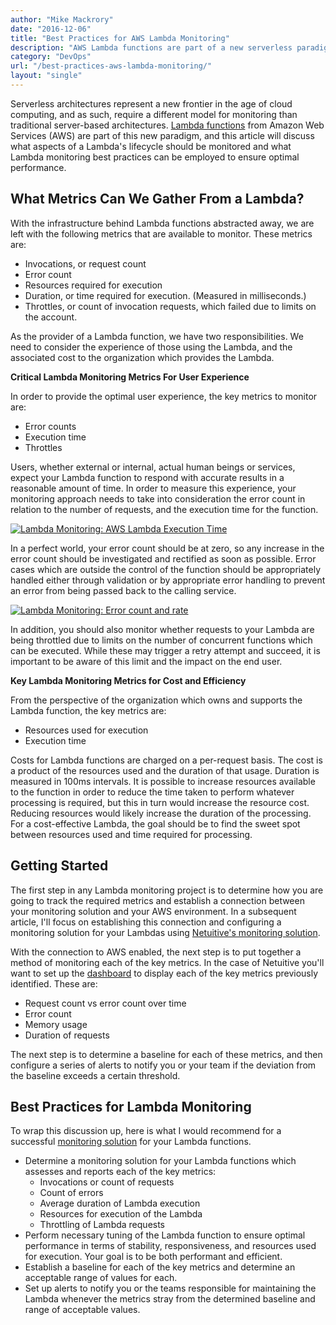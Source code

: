```yaml
---
author: "Mike Mackrory"
date: "2016-12-06"
title: "Best Practices for AWS Lambda Monitoring"
description: "AWS Lambda functions are part of a new serverless paradigm. Here's which life cycle aspects and best practices are best to use for Lambda monitoring."
category: "DevOps"
url: "/best-practices-aws-lambda-monitoring/"
layout: "single"
---
```

Serverless architectures represent a new frontier in the age of cloud computing, and as such, require a different model for monitoring than traditional server-based architectures. [Lambda functions](/monitoring-aws-lambda-metricly/) from Amazon Web Services (AWS) are part of this new paradigm, and this article will discuss what aspects of a Lambda's lifecycle should be monitored and what Lambda monitoring best practices can be employed to ensure optimal performance.

What Metrics Can We Gather From a Lambda?
-----------------------------------------

With the infrastructure behind Lambda functions abstracted away, we are left with the following metrics that are available to monitor. These metrics are:

-   Invocations, or request count
-   Error count
-   Resources required for execution
-   Duration, or time required for execution. (Measured in milliseconds.)
-   Throttles, or count of invocation requests, which failed due to limits on the account.

As the provider of a Lambda function, we have two responsibilities. We need to consider the experience of those using the Lambda, and the associated cost to the organization which provides the Lambda.

**Critical Lambda Monitoring Metrics For User Experience**

In order to provide the optimal user experience, the key metrics to monitor are:

-   Error counts
-   Execution time
-   Throttles

Users, whether external or internal, actual human beings or services, expect your Lambda function to respond with accurate results in a reasonable amount of time. In order to measure this experience, your monitoring approach needs to take into consideration the error count in relation to the number of requests, and the execution time for the function.

[![Lambda Monitoring: AWS Lambda Execution Time](https://s3-us-west-2.amazonaws.com/com-netuitive-app-usw2-public/wp-content/uploads/2017/07/MonitoringLambdaExecutionTime.jpg)](https://s3-us-west-2.amazonaws.com/com-netuitive-app-usw2-public/wp-content/uploads/2017/07/MonitoringLambdaExecutionTime.jpg)

In a perfect world, your error count should be at zero, so any increase in the error count should be investigated and rectified as soon as possible. Error cases which are outside the control of the function should be appropriately handled either through validation or by appropriate error handling to prevent an error from being passed back to the calling service.

[![Lambda Monitoring: Error count and rate](https://s3-us-west-2.amazonaws.com/com-netuitive-app-usw2-public/wp-content/uploads/2017/07/MonitoringLambdaErrorCountandRate-1024x335.jpg)](https://s3-us-west-2.amazonaws.com/com-netuitive-app-usw2-public/wp-content/uploads/2017/07/MonitoringLambdaErrorCountandRate.jpg)

In addition, you should also monitor whether requests to your Lambda are being throttled due to limits on the number of concurrent functions which can be executed. While these may trigger a retry attempt and succeed, it is important to be aware of this limit and the impact on the end user.

**Key Lambda Monitoring Metrics for Cost and Efficiency**

From the perspective of the organization which owns and supports the Lambda function, the key metrics are:

-   Resources used for execution
-   Execution time

Costs for Lambda functions are charged on a per-request basis. The cost is a product of the resources used and the duration of that usage. Duration is measured in 100ms intervals. It is possible to increase resources available to the function in order to reduce the time taken to perform whatever processing is required, but this in turn would increase the resource cost. Reducing resources would likely increase the duration of the processing. For a cost-effective Lambda, the goal should be to find the sweet spot between resources used and time required for processing.

Getting Started
---------------

The first step in any Lambda monitoring project is to determine how you are going to track the required metrics and establish a connection between your monitoring solution and your AWS environment. In a subsequent article, I'll focus on establishing this connection and configuring a monitoring solution for your Lambdas using [Netuitive's monitoring solution](/product).

With the connection to AWS enabled, the next step is to put together a method of monitoring each of the key metrics. In the case of Netuitive you'll want to set up the [dashboard](/product/dashboards-and-reports) to display each of the key metrics previously identified. These are:

-   Request count vs error count over time
-   Error count
-   Memory usage
-   Duration of requests

The next step is to determine a baseline for each of these metrics, and then configure a series of alerts to notify you or your team if the deviation from the baseline exceeds a certain threshold.

Best Practices for Lambda Monitoring
------------------------------------

To wrap this discussion up, here is what I would recommend for a successful [monitoring solution](/) for your Lambda functions.

-   Determine a monitoring solution for your Lambda functions which assesses and reports each of the key metrics:
    -   Invocations or count of requests
    -   Count of errors
    -   Average duration of Lambda execution
    -   Resources for execution of the Lambda
    -   Throttling of Lambda requests
-   Perform necessary tuning of the Lambda function to ensure optimal performance in terms of stability, responsiveness, and resources used for execution. Your goal is to be both performant and efficient.
-   Establish a baseline for each of the key metrics and determine an acceptable range of values for each.
-   Set up alerts to notify you or the teams responsible for maintaining the Lambda whenever the metrics stray from the determined baseline and range of acceptable values.
